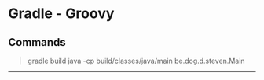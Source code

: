 # Gradle - Groovy

## Commands

> gradle build
> java -cp build/classes/java/main be.dog.d.steven.Main

---

